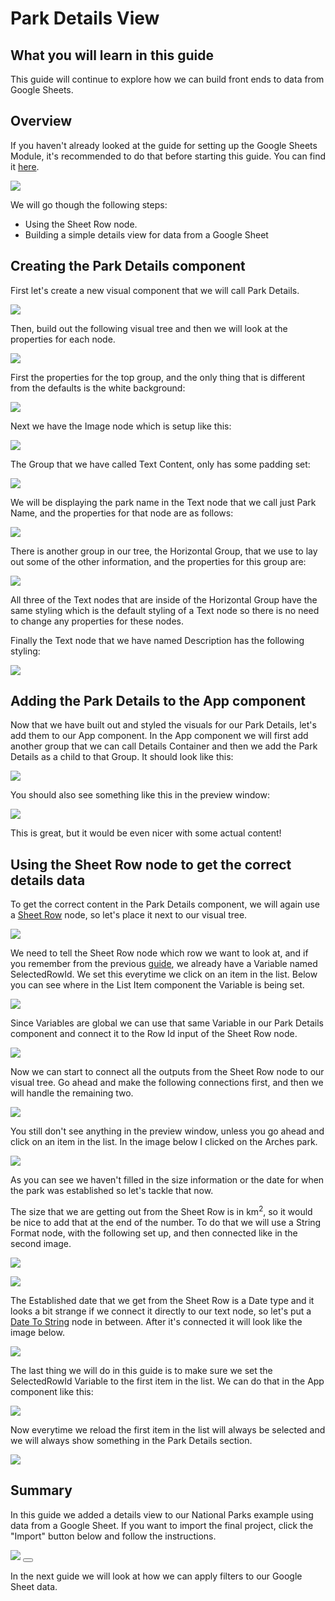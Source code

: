 # Park Details View

## What you will learn in this guide
This guide will continue to explore how we can build front ends to data from Google Sheets. 

## Overview
If you haven't already looked at the guide for setting up the Google Sheets Module, it's recommended to do that before starting this guide. You can find it [here](modules/gsheets/guides/setting-up/).

<div class="ndl-image-with-background l">

![](park-details.png)

</div>

We will go though the following steps:
* Using the Sheet Row node.
* Building a simple details view for data from a Google Sheet

## Creating the Park Details component

First let's create a new visual component that we will call Park Details.
<div class="ndl-image-with-background l">

![](park-details-new-comp.png)

</div>

Then, build out the following visual tree and then we will look at the properties for each node.
<div class="ndl-image-with-background l">

![](park-details-node-tree.png)

</div>

First the properties for the top group, and the only thing that is different from the defaults is the white background:
<div class="ndl-image-with-background ">

![](top-group-props.png)

</div>

Next we have the Image node which is setup like this:
<div class="ndl-image-with-background ">

![](image-props.png)

</div>

The Group that we have called Text Content, only has some padding set:
<div class="ndl-image-with-background l">

![](text-content-props.png)

</div>

We will be displaying the park name in the Text node that we call just Park Name, and the properties for that node are as follows:

<div class="ndl-image-with-background l">

![](park-name-props.png)

</div>

There is another group in our tree, the Horizontal Group, that we use to lay out some of the other information, and the properties for this group are:

<div class="ndl-image-with-background l">

![](hgroup-props.png)

</div>

All three of the Text nodes that are inside of the Horizontal Group have the same styling which is the default styling of a Text node so there is no need to change any properties for these nodes.

Finally the Text node that we have named Description has the following styling:
<div class="ndl-image-with-background ">

![](description-props.png)

</div>



## Adding the Park Details to the App component

Now that we have built out and styled the visuals for our Park Details, let's add them to our App component. In the App component we will first add another group that we can call Details Container and then we add the Park Details as a child to that Group. It should look like this:
<div class="ndl-image-with-background l">

![](app-comp-with-deets.png)

</div>

You should also see something like this in the preview window:
<div class="ndl-image-with-background l">

![](deets-preview-no-data.png)

</div>

This is great, but it would be even nicer with some actual content!

## Using the Sheet Row node to get the correct details data

To get the correct content in the Park Details component, we will again use a [Sheet Row](/modules/gsheets/node-docs/sheet-row/) node, so let's place it next to our visual tree.

<div class="ndl-image-with-background l">

![](add-sheet-row.png)

</div>

We need to tell the Sheet Row node which row we want to look at, and if you remember from the previous [guide](/modules/gsheets/guides/setting-up/), we already have a Variable named SelectedRowId. We set this everytime we click on an item in the list. Below you can see where in the List Item component the Variable is being set.

<div class="ndl-image-with-background l">

![](list-item-variable.png)

</div>

Since Variables are global we can use that same Variable in our Park Details component and connect it to the Row Id input of the Sheet Row node.

<div class="ndl-image-with-background l">

![](var-to-sheet-row.png)

</div>

Now we can start to connect all the outputs from the Sheet Row node to our visual tree. Go ahead and make the following connections first, and then we will handle the remaining two.

<div class="ndl-image-with-background l">

![](details-almost-connected.png)

</div>

You still don't see anything in the preview window, unless you go ahead and click on an item in the list. In the image below I clicked on the Arches park. 

<div class="ndl-image-with-background l">

![](arches.png)

</div>

As you can see we haven't filled in the size information or the date for when the park was established so let's tackle that now.

The size that we are getting out from the Sheet Row is in km<sup>2</sup>, so it would be nice to add that at the end of the number. To do that we will use a String Format node, with the following set up, and then connected like in the second image.

<div class="ndl-image-with-background l">

![](string-format-props.png)

</div>

<div class="ndl-image-with-background l">

![](size-connected.png)

</div>

The Established date that we get from the Sheet Row is a Date type and it looks a bit strange if we connect it directly to our text node, so let's put a [Date To String](/nodes/utilities/date-to-string/) node in between. After it's connected it will look like the image below.

<div class="ndl-image-with-background l">

![](date-connected.png)

</div>

The last thing we will do in this guide is to make sure we set the SelectedRowId Variable to the first item in the list. We can do that in the App component like this:

<div class="ndl-image-with-background l">

![](first-item-selected.png)

</div>

Now everytime we reload the first item in the list will always be selected and we will always show something in the Park Details section.

<div class="ndl-image-with-background l">

![](first-item-selected-preview.png)

</div>

## Summary
In this guide we added a details view to our National Parks example using data from a Google Sheet. If you want to import the final project, click the "Import" button below and follow the instructions.

<div class="ndl-image-with-background l">
    <img src="/2.4/modules/gsheets/guides/park-details/first-item-selected-preview.png" class="ndl-image small"></img>
<button class="ndl-import-button" onClick='importIntoNoodl("/2.4/modules/gsheets/guides/park-details/gsheets-part2-1.zip",{name:"Google Sheets Park Details",thumb:"/2.4/modules/gsheets/guides/park-details/arches.png"})'></button>
</div>

In the next guide we will look at how we can apply filters to our Google Sheet data.